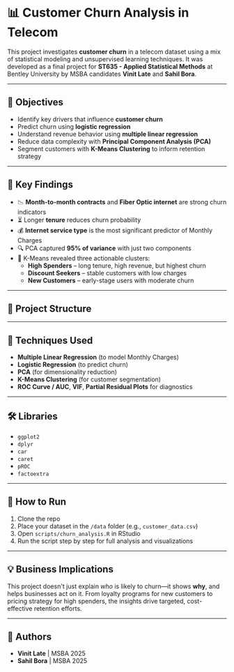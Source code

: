 # 📊 Customer Churn Analysis in Telecom

This project investigates **customer churn** in a telecom dataset using a mix of statistical modeling and unsupervised learning techniques. It was developed as a final project for **ST635 - Applied Statistical Methods** at Bentley University by MSBA candidates **Vinit Late** and **Sahil Bora**.

---

## 🎯 Objectives

- Identify key drivers that influence **customer churn**
- Predict churn using **logistic regression**
- Understand revenue behavior using **multiple linear regression**
- Reduce data complexity with **Principal Component Analysis (PCA)**
- Segment customers with **K-Means Clustering** to inform retention strategy

---

## 🧠 Key Findings

- 📉 **Month-to-month contracts** and **Fiber Optic internet** are strong churn indicators  
- ⏳ Longer **tenure** reduces churn probability  
- 💰 **Internet service type** is the most significant predictor of Monthly Charges  
- 🔍 PCA captured **95% of variance** with just two components  
- 👥 K-Means revealed three actionable clusters:  
  - **High Spenders** – long tenure, high revenue, but highest churn  
  - **Discount Seekers** – stable customers with low charges  
  - **New Customers** – early-stage users with moderate churn  

---

## 📁 Project Structure

---

## 🧰 Techniques Used

- **Multiple Linear Regression** (to model Monthly Charges)
- **Logistic Regression** (to predict churn)
- **PCA** (for dimensionality reduction)
- **K-Means Clustering** (for customer segmentation)
- **ROC Curve / AUC**, **VIF**, **Partial Residual Plots** for diagnostics

---

## 🛠️ Libraries

- `ggplot2`  
- `dplyr`  
- `car`  
- `caret`  
- `pROC`  
- `factoextra`  

---

## 📌 How to Run

1. Clone the repo  
2. Place your dataset in the `/data` folder (e.g., `customer_data.csv`)  
3. Open `scripts/churn_analysis.R` in RStudio  
4. Run the script step by step for full analysis and visualizations  

---

## 💡 Business Implications

This project doesn't just explain *who* is likely to churn—it shows **why**, and helps businesses act on it. From loyalty programs for new customers to pricing strategy for high spenders, the insights drive targeted, cost-effective retention efforts.

---

## 👥 Authors

- **Vinit Late** | MSBA 2025  
- **Sahil Bora** | MSBA 2025

